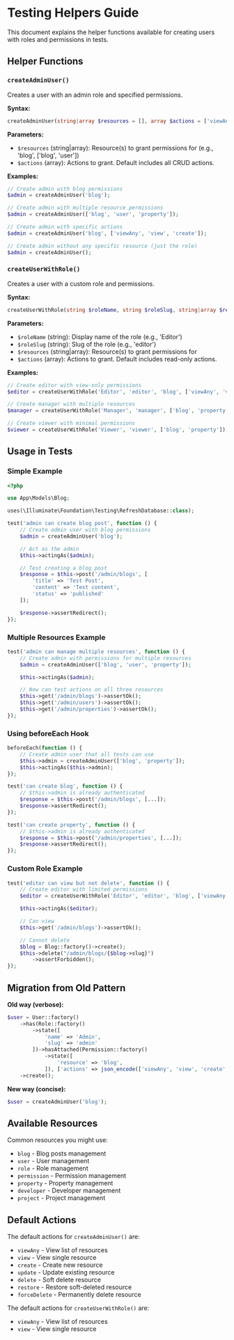 # Testing Helpers Guide

This document explains the helper functions available for creating users with roles and permissions in tests.

## Helper Functions

### `createAdminUser()`

Creates a user with an admin role and specified permissions.

**Syntax:**

```php
createAdminUser(string|array $resources = [], array $actions = ['viewAny', 'view', 'create', 'update', 'delete', 'restore', 'forceDelete'])
```

**Parameters:**

- `$resources` (string|array): Resource(s) to grant permissions for (e.g., 'blog', ['blog', 'user'])
- `$actions` (array): Actions to grant. Default includes all CRUD actions.

**Examples:**

```php
// Create admin with blog permissions
$admin = createAdminUser('blog');

// Create admin with multiple resource permissions
$admin = createAdminUser(['blog', 'user', 'property']);

// Create admin with specific actions
$admin = createAdminUser('blog', ['viewAny', 'view', 'create']);

// Create admin without any specific resource (just the role)
$admin = createAdminUser();
```

### `createUserWithRole()`

Creates a user with a custom role and permissions.

**Syntax:**

```php
createUserWithRole(string $roleName, string $roleSlug, string|array $resources, array $actions = ['viewAny', 'view'])
```

**Parameters:**

- `$roleName` (string): Display name of the role (e.g., 'Editor')
- `$roleSlug` (string): Slug of the role (e.g., 'editor')
- `$resources` (string|array): Resource(s) to grant permissions for
- `$actions` (array): Actions to grant. Default includes read-only actions.

**Examples:**

```php
// Create editor with view-only permissions
$editor = createUserWithRole('Editor', 'editor', 'blog', ['viewAny', 'view']);

// Create manager with multiple resources
$manager = createUserWithRole('Manager', 'manager', ['blog', 'property'], ['viewAny', 'view', 'create', 'update']);

// Create viewer with minimal permissions
$viewer = createUserWithRole('Viewer', 'viewer', ['blog', 'property']);
```

## Usage in Tests

### Simple Example

```php
<?php

use App\Models\Blog;

uses(\Illuminate\Foundation\Testing\RefreshDatabase::class);

test('admin can create blog post', function () {
    // Create admin user with blog permissions
    $admin = createAdminUser('blog');

    // Act as the admin
    $this->actingAs($admin);

    // Test creating a blog post
    $response = $this->post('/admin/blogs', [
        'title' => 'Test Post',
        'content' => 'Test content',
        'status' => 'published'
    ]);

    $response->assertRedirect();
});
```

### Multiple Resources Example

```php
test('admin can manage multiple resources', function () {
    // Create admin with permissions for multiple resources
    $admin = createAdminUser(['blog', 'user', 'property']);

    $this->actingAs($admin);

    // Now can test actions on all three resources
    $this->get('/admin/blogs')->assertOk();
    $this->get('/admin/users')->assertOk();
    $this->get('/admin/properties')->assertOk();
});
```

### Using beforeEach Hook

```php
beforeEach(function () {
    // Create admin user that all tests can use
    $this->admin = createAdminUser(['blog', 'property']);
    $this->actingAs($this->admin);
});

test('can create blog', function () {
    // $this->admin is already authenticated
    $response = $this->post('/admin/blogs', [...]);
    $response->assertRedirect();
});

test('can create property', function () {
    // $this->admin is already authenticated
    $response = $this->post('/admin/properties', [...]);
    $response->assertRedirect();
});
```

### Custom Role Example

```php
test('editor can view but not delete', function () {
    // Create editor with limited permissions
    $editor = createUserWithRole('Editor', 'editor', 'blog', ['viewAny', 'view', 'create', 'update']);

    $this->actingAs($editor);

    // Can view
    $this->get('/admin/blogs')->assertOk();

    // Cannot delete
    $blog = Blog::factory()->create();
    $this->delete("/admin/blogs/{$blog->slug}")
        ->assertForbidden();
});
```

## Migration from Old Pattern

**Old way (verbose):**

```php
$user = User::factory()
    ->has(Role::factory()
        ->state([
            'name' => 'Admin',
            'slug' => 'admin'
        ])->hasAttached(Permission::factory()
            ->state([
                'resource' => 'blog',
            ]), ['actions' => json_encode(['viewAny', 'view', 'create', 'update', 'delete', 'restore', 'forceDelete'], JSON_THROW_ON_ERROR)], 'permissions'))
    ->create();
```

**New way (concise):**

```php
$user = createAdminUser('blog');
```

## Available Resources

Common resources you might use:

- `blog` - Blog posts management
- `user` - User management
- `role` - Role management
- `permission` - Permission management
- `property` - Property management
- `developer` - Developer management
- `project` - Project management

## Default Actions

The default actions for `createAdminUser()` are:

- `viewAny` - View list of resources
- `view` - View single resource
- `create` - Create new resource
- `update` - Update existing resource
- `delete` - Soft delete resource
- `restore` - Restore soft-deleted resource
- `forceDelete` - Permanently delete resource

The default actions for `createUserWithRole()` are:

- `viewAny` - View list of resources
- `view` - View single resource
